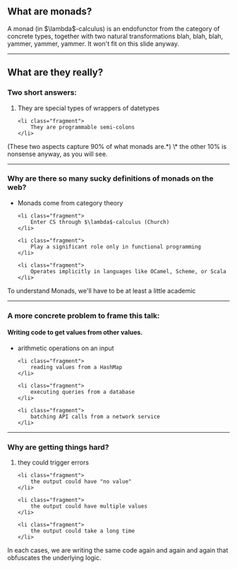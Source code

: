 ## What are monads?

<span class="fragment">
A monad (in $\lambda$-calculus) is an endofunctor from the category
of concrete types, together with two natural transformations blah,
blah, blah, yammer, yammer, yammer. It won't fit on this slide
anyway.
</span>

---

## What are they really?

### Two short answers:

<ol>
    <li class="fragment">
        They are special types of wrappers of datetypes
    </li>

    <li class="fragment">
        They are programmable semi-colons
    </li>
</ol>

<span class="fragment">
    (These two aspects capture 90% of what monads are.*)
</span>

<span class="fragment">
    \* the other 10% is nonsense anyway, as you will see.
</span>

---

### Why are there so many sucky definitions of monads on the web?

<ul>
    <li class="fragment">
        Monads come from category theory
    </li>

    <li class="fragment">
        Enter CS through $\lambda$-calculus (Church)
    </li>

    <li class="fragment">
        Play a significant role only in functional programming
    </li>

    <li class="fragment">
        Operates implicitly in languages like OCamel, Scheme, or Scala
    </li>
</ul>

<span class="fragment">
    To understand Monads, we'll have to be at least a little academic
</span>

---

### A more concrete problem to frame this talk:

#### Writing code to get values from other values.

<ul>
    <li class="fragment">
        arithmetic operations on an input
    </li>

    <li class="fragment">
        reading values from a HashMap
    </li>

    <li class="fragment">
        executing queries from a database
    </li>

    <li class="fragment">
        batching API calls from a network service
    </li>
</ul>

---

### Why are getting things hard?

<ol>
    <li class="fragment">
        they could trigger errors
    </li>

    <li class="fragment">
        the output could have "no value"
    </li>

    <li class="fragment">
        the output could have multiple values
    </li>

    <li class="fragment">
        the output could take a long time
    </li>
</ol>

<span class="fragment">
    In each cases, we are writing the same code again and again and
    again that obfuscates the underlying logic.
</span>
